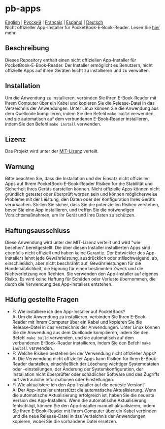# pb-apps
[English](README.md) | [Русский](README.ru.md) | [Français](README.fr.md) | [Español](README.es.md) | [Deutsch](README.de.md)  
Nicht offizieller App-Installer für PocketBook-E-Book-Reader. Lesen Sie [hier](https://catinbeard.github.io/pb-apps/de.html) mehr.
## Beschreibung
Dieses Repository enthält einen nicht offiziellen App-Installer für PocketBook-E-Book-Reader. Der Installer ermöglicht es Benutzern, nicht offizielle Apps auf ihren Geräten leicht zu installieren und zu verwalten.
## Installation
Um die Anwendung zu installieren, verbinden Sie Ihren E-Book-Reader mit Ihrem Computer über ein Kabel und kopieren Sie die Release-Datei in das Verzeichnis der Anwendungen. Unter Linux können Sie die Anwendung aus dem Quellcode kompilieren, indem Sie den Befehl `make build` verwenden, und sie automatisch auf dem verbundenen E-Book-Reader installieren, indem Sie den Befehl `make install` verwenden.
## Lizenz
Das Projekt wird unter der [MIT-Lizenz](./LICENSE) verteilt.
## Warnung
Bitte beachten Sie, dass die Installation und der Einsatz nicht offizieller Apps auf Ihrem PocketBook-E-Book-Reader Risiken für die Stabilität und Sicherheit Ihres Geräts darstellen können. Nicht offizielle Apps können nicht gründlich getestet oder überprüft worden sein und können möglicherweise Probleme mit der Leistung, den Daten oder der Konfiguration Ihres Geräts verursachen. Stellen Sie sicher, dass Sie die potenziellen Risiken verstehen, bevor Sie eine App installieren, und treffen Sie die notwendigen Vorsichtsmaßnahmen, um Ihr Gerät und Ihre Daten zu schützen.

## Haftungsausschluss
Diese Anwendung wird unter der MIT-Lizenz verteilt und wird "wie besehen" bereitgestellt. Die über diesen Installer installierten Apps sind ebenfalls nicht offiziell und haben keine Garantie.
Der Entwickler des App-Installers lehnt jede Gewährleistung, ausdrücklich oder stillschweigend, ab, einschließlich, aber nicht beschränkt auf, Gewährleistungen für die Handelsüblichkeit, die Eignung für einen bestimmten Zweck und die Nichtverletzung von Rechten. Sie verwenden den App-Installer auf eigenes Risiko. Es wird keine Haftung für Schäden oder Verluste übernommen, die durch die Verwendung des App-Installers entstehen.

## Häufig gestellte Fragen

* F: Wie installiere ich den App-Installer auf PocketBook?  
A: Um die Anwendung zu installieren, verbinden Sie Ihren E-Book-Reader mit Ihrem Computer über ein Kabel und kopieren Sie die Release-Datei in das Verzeichnis der Anwendungen. Unter Linux können Sie die Anwendung aus dem Quellcode kompilieren, indem Sie den Befehl `make build` verwenden, und sie automatisch auf dem verbundenen E-Book-Reader installieren, indem Sie den Befehl `make install` verwenden.
* F: Welche Risiken bestehen bei der Verwendung nicht offizieller Apps?  
A: Die Verwendung nicht offizieller Apps kann Risiken für Ihren E-Book-Reader darstellen, einschließlich der Löschung wichtiger Systemdateien oder -einstellungen, der Änderung der Systemkonfiguration, der Installation nicht überprüfter oder schädlicher Software und des Zugriffs auf vertrauliche Informationen oder Einstellungen.
* F: Wie aktualisiere ich den App-Installer auf die neueste Version?  
A: Der App-Installer unterstützt die automatische Aktualisierung. Wenn die automatische Aktualisierung erfolgreich ist, haben Sie die neueste Version des App-Installers. Wenn die automatische Aktualisierung fehlschlägt, können Sie den App-Installer manuell aktualisieren, indem Sie Ihren E-Book-Reader mit Ihrem Computer über ein Kabel verbinden und die neue Release-Datei in das Verzeichnis der Anwendungen kopieren, wobei Sie die vorhandene Datei ersetzen.
